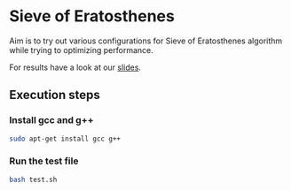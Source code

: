# Sieve of Eratosthenes
Aim is to try out various configurations for Sieve of Eratosthenes algorithm while trying to optimizing performance.

For results have a look at our [slides](https://saketthakare.github.io/sieve-of-eratosthenes).

## Execution steps

### Install gcc and g++
```bash
sudo apt-get install gcc g++
```

### Run the test file
```bash
bash test.sh
```

